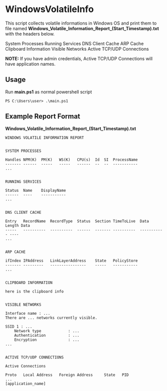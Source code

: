 # WindowsVolatileInfo

This script collects volatile informations in Windows OS and print them to file named **Windows_Volatile_Information_Report_(Start_Timestamp).txt** with the headers below.

System Processes
Running Services
DNS Client Cache
ARP Cache
Clipboard Information
Visible Networks
Active TCP/UDP Connections 

**NOTE:**
If you have admin credentials, Active TCP/UDP Connections will have application names.


## Usage
Run **main.ps1** as normal powershell script 

```
PS C:\Users\user> .\main.ps1
``` 

## Example Report Format

**Windows_Volatile_Information_Report_(Start_Timestamp).txt**

```
WINDOWS VOLATILE INFORMATION REPORT


SYSTEM PROCESSES

Handles NPM(K)  PM(K)   WS(K)   CPU(s)  Id  SI  ProcessName           
------- ------  -----   -----   ------  --  --  -----------           
...


RUNNING SERVICES

Status  Name    DisplayName                                          
------  ----    -----------                                          
...


DNS CLIENT CACHE

Entry   RecordName  RecordType  Status  Section TimeToLive  Data Length Data                              
-----   ----------  ----------  ------  ------- ----------  ----------- ----                              
...


ARP CACHE

ifIndex IPAddress   LinkLayerAddress    State   PolicyStore
------- ---------   ----------------    -----   -----------
...


CLIPBOARD INFORMATION

here is the clipboard info


VISIBLE NETWORKS
 
Interface name : ... 
There are ... networks currently visible. 

SSID 1 : ...
    Network type            : ...
    Authentication          : ...
    Encryption              : ...
...
   
   
ACTIVE TCP/UDP CONNECTIONS

Active Connections

Proto   Local Address   Foreign Address     State   PID
...
[application_name]
```